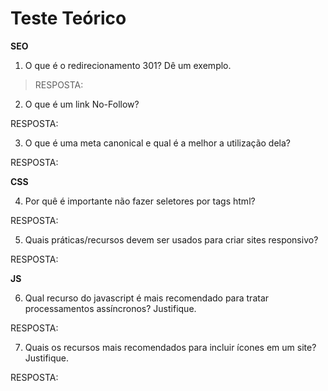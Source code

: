 # Teste Teórico

**SEO**

1. O que é o redirecionamento 301? Dê um exemplo.

> RESPOSTA:

2. O que é um link No-Follow?

RESPOSTA:

3. O que é uma meta canonical e qual é a melhor a utilização dela?

RESPOSTA:


**CSS**

4. Por quê é importante não fazer seletores por tags html?

RESPOSTA:

5. Quais práticas/recursos devem ser usados para criar sites responsivo?

RESPOSTA:


**JS**

6. Qual recurso do javascript é mais recomendado para tratar processamentos assíncronos? Justifique.

RESPOSTA:

7. Quais os recursos mais recomendados para incluir ícones em um site? Justifique.

RESPOSTA:
